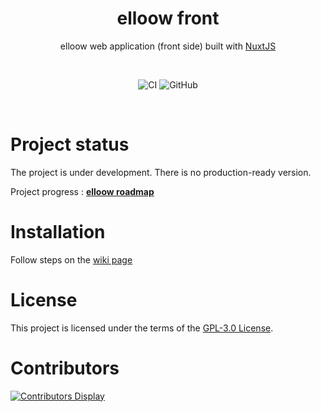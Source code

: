 <div align="center">

# elloow front

elloow web application (front side) built with [NuxtJS](https://nuxtjs.org/)

<br>

![CI](https://github.com/elloow/elloow-front/workflows/CI/badge.svg?event=push)
![GitHub](https://img.shields.io/github/license/elloow/elloow-front)

</div>

<br>

# Project status
The project is under development. There is no production-ready version.

Project progress : [**elloow roadmap**](https://github.com/orgs/elloow/projects/1)

# Installation
Follow steps on the [wiki page](https://github.com/elloow/elloow-front/wiki/Installation)

# License
This project is licensed under the terms of the [GPL-3.0 License](https://github.com/elloow/elloow-front/blob/master/LICENSE).

# Contributors
[![Contributors Display](https://badges.pufler.dev/contributors/elloow/elloow-front?size=45&padding=15)](https://github.com/orgs/elloow/people)
